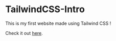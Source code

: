 # TailwindCSS-Intro

This is my first website made using Tailwind CSS ! 

Check it out [here](https://MarcHoutreille.github.io/TailwindCSS-Intro/).
